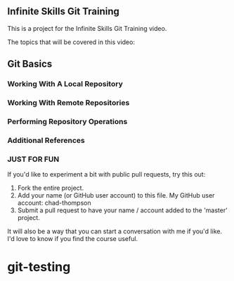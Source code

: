 ## Infinite Skills Git Training

This is a project for the Infinite Skills Git Training video.

The topics that will be covered in this video:

## Git Basics

### Working With A Local Repository


### Working With Remote Repositories

### Performing Repository Operations

### Additional References

### JUST FOR FUN

If you'd like to experiment a bit with public pull requests, try this out:

1)  Fork the entire project.
2)  Add your name (or GitHub user account) to this file.
My GitHub user account: chad-thompson
3)  Submit a pull request to have your name / account added to the 'master' project.

It will also be a way that you can start a conversation with me if you'd like.  I'd love to know if you find the course useful.
# git-testing

